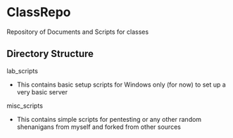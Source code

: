 # ClassRepo
Repository of Documents and Scripts for classes

## Directory Structure

lab_scripts
 - This contains basic setup scripts for Windows only (for now) to set up a very basic server

misc_scripts
 - This contains simple scripts for pentesting or any other random shenanigans from myself and forked from other sources
 
 
